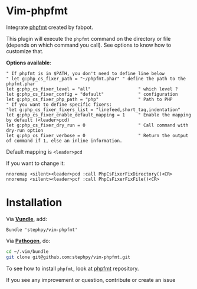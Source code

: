 Vim-phpfmt
================

Integrate [phpfmt](https://github.com/fabpot/phpfmt) created by fabpot.

This plugin will execute the `phpfmt` command on the directory or file (depends on which command you call). See options to know how to customize that.

**Options available**:

```viml
" If phpfmt is in $PATH, you don't need to define line below
" let g:php_cs_fixer_path = "~/phpfmt.phar" " define the path to the phpfmt.phar
let g:php_cs_fixer_level = "all"                  " which level ?
let g:php_cs_fixer_config = "default"             " configuration
let g:php_cs_fixer_php_path = "php"               " Path to PHP
" If you want to define specific fixers:
"let g:php_cs_fixer_fixers_list = "linefeed,short_tag,indentation"
let g:php_cs_fixer_enable_default_mapping = 1     " Enable the mapping by default (<leader>pcd)
let g:php_cs_fixer_dry_run = 0                    " Call command with dry-run option
let g:php_cs_fixer_verbose = 0                    " Return the output of command if 1, else an inline information.
```

Default mapping is `<leader>pcd`

If you want to change it:

```viml
nnoremap <silent><leader>pcd :call PhpCsFixerFixDirectory()<CR>
nnoremap <silent><leader>pcf :call PhpCsFixerFixFile()<CR>
```

# Installation

Via **[Vundle](https://github.com/gmarik/vundle)**, add:

```viml
Bundle 'stephpy/vim-phpfmt'
```

Via **[Pathogen](https://github.com/tpope/vim-pathogen)**, do:

```bash
cd ~/.vim/bundle
git clone git@github.com:stephpy/vim-phpfmt.git
```

To see how to install `phpfmt`, look at [phpfmt](https://github.com/fabpot/phpfmt) repository.

If you see any improvement or question, contribute or create an issue

